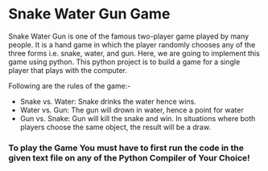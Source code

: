 # Snake Water Gun Game 

Snake Water Gun is one of the famous two-player game played by many people. It is a hand game in which the player randomly chooses any of the three forms i.e. snake, 
water, and gun. Here, we are going to implement this game using python.
This python project is to build a game for a single player that plays with the computer.

Following are the rules of the game:- 

  - Snake vs. Water: Snake drinks the water hence wins.
  - Water vs. Gun: The gun will drown in water, hence a point for water
  - Gun vs. Snake: Gun will kill the snake and win.
In situations where both players choose the same object, the result will be a draw.

### To play the Game You must have to first run the code in the given text file on any of the Python Compiler of Your Choice!
